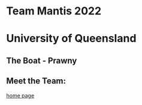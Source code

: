 # Team Mantis 2022
# University of Queensland


## The Boat - Prawny

## Meet the Team:

[home page](frontpage.md)

